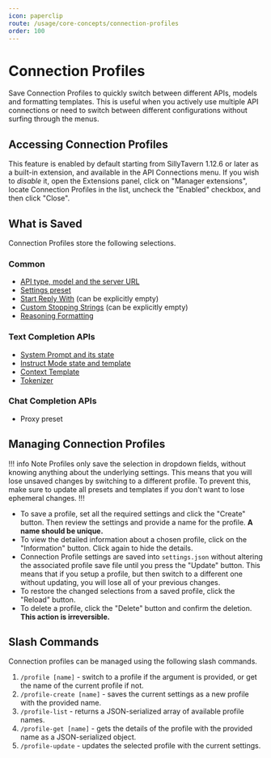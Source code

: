 ```yaml
---
icon: paperclip
route: /usage/core-concepts/connection-profiles
order: 100
---
```


# Connection Profiles

Save Connection Profiles to quickly switch between different APIs, models and formatting templates. This is useful when you actively use multiple API connections or need to switch between different configurations without surfing through the menus.

## Accessing Connection Profiles

This feature is enabled by default starting from SillyTavern 1.12.6 or later as a built-in extension, and available in the API Connections menu. If you wish to *disable* it, open the Extensions panel, click on "Manager extensions", locate Connection Profiles in the list, uncheck the "Enabled" checkbox, and then click "Close".

## What is Saved

Connection Profiles store the following selections.

### Common

* [API type, model and the server URL](/Usage/API_Connections/index.md)
* [Settings preset](/Usage/Common-Settings.md)
* [Start Reply With](/Usage/Prompts/advancedformatting.md#start-reply-with) (can be explicitly empty)
* [Custom Stopping Strings](/Usage/Prompts/advancedformatting.md#custom-stopping-strings) (can be explicitly empty)
* [Reasoning Formatting](/Usage/Prompts/reasoning.md#configuration)

### Text Completion APIs

* [System Prompt and its state](/Usage/Prompts/advancedformatting.md#system-prompt)
* [Instruct Mode state and template](/Usage/Prompts/instructmode.md)
* [Context Template](/Usage/Prompts/advancedformatting.md#context-template)
* [Tokenizer](/Usage/Prompts/advancedformatting.md#tokenizer)

### Chat Completion APIs

* Proxy preset

## Managing Connection Profiles

!!! info Note
Profiles only save the selection in dropdown fields, without knowing anything about the underlying settings. This means that you will lose unsaved changes by switching to a different profile. To prevent this, make sure to update all presets and templates if you don't want to lose ephemeral changes.
!!!

* To save a profile, set all the required settings and click the "Create" button. Then review the settings and provide a name for the profile. **A name should be unique.**
* To view the detailed information about a chosen profile, click on the "Information" button. Click again to hide the details.
* Connection Profile settings are saved into `settings.json` without altering the associated profile save file until you press the "Update" button. This means that if you setup a profile, but then switch to a different one without updating, you will lose all of your previous changes.
* To restore the changed selections from a saved profile, click the "Reload" button.
* To delete a profile, click the "Delete" button and confirm the deletion. **This action is irreversible.**

## Slash Commands

Connection profiles can be managed using the following slash commands.

1. `/profile [name]` - switch to a profile if the argument is provided, or get the name of the current profile if not.
2. `/profile-create [name]` - saves the current settings as a new profile with the provided name.
3. `/profile-list` - returns a JSON-serialized array of available profile names.
4. `/profile-get [name]` - gets the details of the profile with the provided name as a JSON-serialized object.
5. `/profile-update` - updates the selected profile with the current settings.
